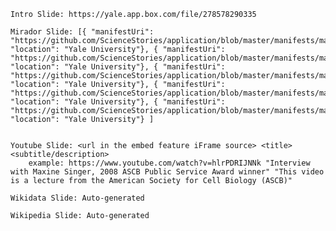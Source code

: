 

    Intro Slide: https://yale.app.box.com/file/278578290335

    Mirador Slide: [{ "manifestUri": "https://github.com/ScienceStories/application/blob/master/manifests/maxineSinger.json", "location": "Yale University"}, { "manifestUri": "https://github.com/ScienceStories/application/blob/master/manifests/maxineSinger2.json", "location": "Yale University"}, { "manifestUri": "https://github.com/ScienceStories/application/blob/master/manifests/maxineSingerChase.json", "location": "Yale University"}, { "manifestUri": "https://github.com/ScienceStories/application/blob/master/manifests/maxineSingerPodium.json", "location": "Yale University"}, { "manifestUri": "https://github.com/ScienceStories/application/blob/master/manifests/maxineSingerRecorder.json", "location": "Yale University"} ] 


    Youtube Slide: <url in the embed feature iFrame source> <title> <subtitle/description>
        example: https://www.youtube.com/watch?v=hlrPDRIJNNk "Interview with Maxine Singer, 2008 ASCB Public Service Award winner" "This video is a lecture from the American Society for Cell Biology (ASCB)"

    Wikidata Slide: Auto-generated

    Wikipedia Slide: Auto-generated
